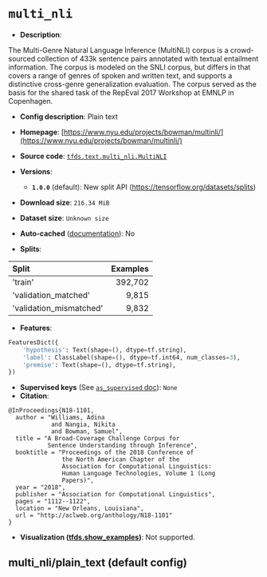 <div itemscope itemtype="http://schema.org/Dataset">
  <div itemscope itemprop="includedInDataCatalog" itemtype="http://schema.org/DataCatalog">
    <meta itemprop="name" content="TensorFlow Datasets" />
  </div>

  <meta itemprop="name" content="multi_nli" />
  <meta itemprop="description" content="The Multi-Genre Natural Language Inference (MultiNLI) corpus is a&#10;crowd-sourced collection of 433k sentence pairs annotated with textual&#10;entailment information. The corpus is modeled on the SNLI corpus, but differs in&#10;that covers a range of genres of spoken and written text, and supports a&#10;distinctive cross-genre generalization evaluation. The corpus served as the&#10;basis for the shared task of the RepEval 2017 Workshop at EMNLP in Copenhagen.&#10;&#10;To use this dataset:&#10;&#10;```python&#10;import tensorflow_datasets as tfds&#10;&#10;ds = tfds.load(&#x27;multi_nli&#x27;, split=&#x27;train&#x27;)&#10;for ex in ds.take(4):&#10;  print(ex)&#10;```&#10;&#10;See [the guide](https://www.tensorflow.org/datasets/overview) for more&#10;informations on [tensorflow_datasets](https://www.tensorflow.org/datasets).&#10;&#10;" />
  <meta itemprop="url" content="https://www.tensorflow.org/datasets/catalog/multi_nli" />
  <meta itemprop="sameAs" content="https://www.nyu.edu/projects/bowman/multinli/" />
  <meta itemprop="citation" content="@InProceedings{N18-1101,&#10;  author = &quot;Williams, Adina&#10;            and Nangia, Nikita&#10;            and Bowman, Samuel&quot;,&#10;  title = &quot;A Broad-Coverage Challenge Corpus for&#10;           Sentence Understanding through Inference&quot;,&#10;  booktitle = &quot;Proceedings of the 2018 Conference of&#10;               the North American Chapter of the&#10;               Association for Computational Linguistics:&#10;               Human Language Technologies, Volume 1 (Long&#10;               Papers)&quot;,&#10;  year = &quot;2018&quot;,&#10;  publisher = &quot;Association for Computational Linguistics&quot;,&#10;  pages = &quot;1112--1122&quot;,&#10;  location = &quot;New Orleans, Louisiana&quot;,&#10;  url = &quot;http://aclweb.org/anthology/N18-1101&quot;&#10;}" />
</div>

# `multi_nli`

*   **Description**:

The Multi-Genre Natural Language Inference (MultiNLI) corpus is a crowd-sourced
collection of 433k sentence pairs annotated with textual entailment information.
The corpus is modeled on the SNLI corpus, but differs in that covers a range of
genres of spoken and written text, and supports a distinctive cross-genre
generalization evaluation. The corpus served as the basis for the shared task of
the RepEval 2017 Workshop at EMNLP in Copenhagen.

*   **Config description**: Plain text

*   **Homepage**:
    [https://www.nyu.edu/projects/bowman/multinli/](https://www.nyu.edu/projects/bowman/multinli/)

*   **Source code**:
    [`tfds.text.multi_nli.MultiNLI`](https://github.com/tensorflow/datasets/tree/master/tensorflow_datasets/text/multi_nli.py)

*   **Versions**:

    *   **`1.0.0`** (default): New split API
        (https://tensorflow.org/datasets/splits)

*   **Download size**: `216.34 MiB`

*   **Dataset size**: `Unknown size`

*   **Auto-cached**
    ([documentation](https://www.tensorflow.org/datasets/performances#auto-caching)):
    No

*   **Splits**:

Split                   | Examples
:---------------------- | -------:
'train'                 | 392,702
'validation_matched'    | 9,815
'validation_mismatched' | 9,832

*   **Features**:

```python
FeaturesDict({
    'hypothesis': Text(shape=(), dtype=tf.string),
    'label': ClassLabel(shape=(), dtype=tf.int64, num_classes=3),
    'premise': Text(shape=(), dtype=tf.string),
})
```

*   **Supervised keys** (See
    [`as_supervised` doc](https://www.tensorflow.org/datasets/api_docs/python/tfds/load#args)):
    `None`
*   **Citation**:

```
@InProceedings{N18-1101,
  author = "Williams, Adina
            and Nangia, Nikita
            and Bowman, Samuel",
  title = "A Broad-Coverage Challenge Corpus for
           Sentence Understanding through Inference",
  booktitle = "Proceedings of the 2018 Conference of
               the North American Chapter of the
               Association for Computational Linguistics:
               Human Language Technologies, Volume 1 (Long
               Papers)",
  year = "2018",
  publisher = "Association for Computational Linguistics",
  pages = "1112--1122",
  location = "New Orleans, Louisiana",
  url = "http://aclweb.org/anthology/N18-1101"
}
```

*   **Visualization
    ([tfds.show_examples](https://www.tensorflow.org/datasets/api_docs/python/tfds/visualization/show_examples))**:
    Not supported.

## multi_nli/plain_text (default config)
